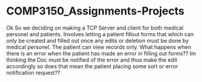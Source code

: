# COMP3150_Assignments-Projects
Ok So we deciding on making a TCP Server and client for both medical personel and patients. 
Involves letting a patient fillout forms that which can only be created and filled out once any edits or deletion must be done by medical personel. 
The patient can view records only.
What happens when there is an error when the patient has made an error in filling out forms??
Im thinking the Doc must be notified of the error and thus make the edit accordingly so does that mean the patient placing some sort or error notification request??
